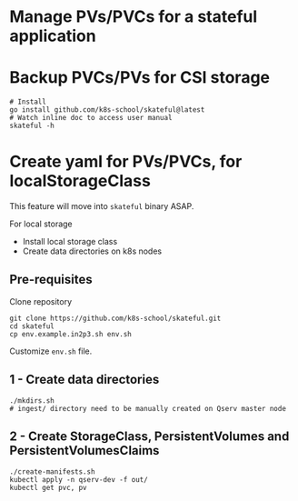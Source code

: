 # Manage PVs/PVCs for a stateful application

# Backup PVCs/PVs for CSI storage

```
# Install
go install github.com/k8s-school/skateful@latest
# Watch inline doc to access user manual
skateful -h
```

# Create yaml for PVs/PVCs, for localStorageClass

This feature will move into `skateful` binary ASAP.

For local storage
- Install local storage class
- Create data directories on k8s nodes

## Pre-requisites

Clone repository

```shell
git clone https://github.com/k8s-school/skateful.git
cd skateful
cp env.example.in2p3.sh env.sh
```

Customize `env.sh` file.

## 1 - Create data directories

```shell
./mkdirs.sh
# ingest/ directory need to be manually created on Qserv master node
```

## 2 - Create StorageClass, PersistentVolumes and PersistentVolumesClaims

```shell
./create-manifests.sh
kubectl apply -n qserv-dev -f out/
kubectl get pvc, pv
```
